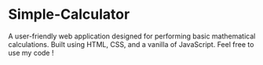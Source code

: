 # Simple-Calculator
A user-friendly web application designed for performing basic mathematical calculations. Built using HTML, CSS, and a vanilla of JavaScript.
Feel free to use my code !
